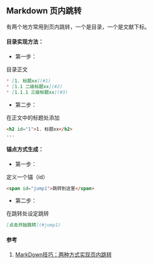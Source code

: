 ## Markdown 页内跳转

有两个地方常用到页内跳转，一个是目录，一个是文献下标。

#### 目录实现方法：

* 第一步：

目录正文

``` markdown
* [1. 标题xx](#1)
* [1.1 二级标题xx](#2)
* [1.1.1 三级标题xx](#3)
```

* 第二步：

在正文中的标题处添加

``` markdown
<h2 id="1">1. 标题xx</h2>
...
```

#### 锚点方式生成：

* 第一步：

定义一个锚（id）

``` markdown
<span id="jump1">跳转到这里</span>
```

* 第二步：

在跳转处设定跳转

``` markdown
[点击开始跳转](#jump1)
```

#### 参考

1. [MarkDown技巧：两种方式实现页内跳转](http://www.cnblogs.com/JohnTsai/p/4027229.html)